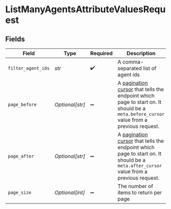 # ListManyAgentsAttributeValuesRequest


## Fields

| Field                                                                                                                                                                                                                            | Type                                                                                                                                                                                                                             | Required                                                                                                                                                                                                                         | Description                                                                                                                                                                                                                      | Example                                                                                                                                                                                                                          |
| -------------------------------------------------------------------------------------------------------------------------------------------------------------------------------------------------------------------------------- | -------------------------------------------------------------------------------------------------------------------------------------------------------------------------------------------------------------------------------- | -------------------------------------------------------------------------------------------------------------------------------------------------------------------------------------------------------------------------------- | -------------------------------------------------------------------------------------------------------------------------------------------------------------------------------------------------------------------------------- | -------------------------------------------------------------------------------------------------------------------------------------------------------------------------------------------------------------------------------- |
| `filter_agent_ids`                                                                                                                                                                                                               | *str*                                                                                                                                                                                                                            | :heavy_check_mark:                                                                                                                                                                                                               | A comma-separated list of agent ids                                                                                                                                                                                              | 224,225                                                                                                                                                                                                                          |
| `page_before`                                                                                                                                                                                                                    | *Optional[str]*                                                                                                                                                                                                                  | :heavy_minus_sign:                                                                                                                                                                                                               | A [pagination cursor](/documentation/api-basics/pagination/paginating-through-lists-using-cursor-pagination) that tells the endpoint which page to start on. It should be a `meta.before_cursor` value from a previous request.<br/> |                                                                                                                                                                                                                                  |
| `page_after`                                                                                                                                                                                                                     | *Optional[str]*                                                                                                                                                                                                                  | :heavy_minus_sign:                                                                                                                                                                                                               | A [pagination cursor](/documentation/api-basics/pagination/paginating-through-lists-using-cursor-pagination) that tells the endpoint which page to start on. It should be a `meta.after_cursor` value from a previous request.<br/> |                                                                                                                                                                                                                                  |
| `page_size`                                                                                                                                                                                                                      | *Optional[int]*                                                                                                                                                                                                                  | :heavy_minus_sign:                                                                                                                                                                                                               | The number of items to return per page                                                                                                                                                                                           |                                                                                                                                                                                                                                  |